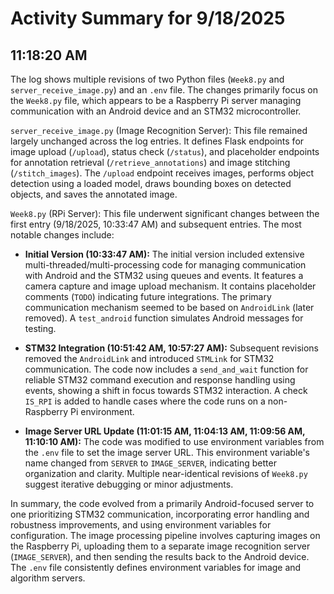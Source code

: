 # Activity Summary for 9/18/2025

## 11:18:20 AM
The log shows multiple revisions of two Python files (`Week8.py` and `server_receive_image.py`) and an `.env` file.  The changes primarily focus on the `Week8.py` file, which appears to be a Raspberry Pi server managing communication with an Android device and an STM32 microcontroller.

`server_receive_image.py` (Image Recognition Server): This file remained largely unchanged across the log entries. It defines Flask endpoints for image upload (`/upload`), status check (`/status`), and  placeholder endpoints for annotation retrieval (`/retrieve_annotations`) and image stitching (`/stitch_images`). The `/upload` endpoint receives images, performs object detection using a loaded model, draws bounding boxes on detected objects, and saves the annotated image.

`Week8.py` (RPi Server): This file underwent significant changes between the first entry (9/18/2025, 10:33:47 AM) and subsequent entries.  The most notable changes include:

* **Initial Version (10:33:47 AM):** The initial version included extensive multi-threaded/multi-processing code for managing communication with Android and the STM32 using queues and events. It features a camera capture and image upload mechanism.  It contains placeholder comments (`TODO`) indicating future integrations.  The primary communication mechanism seemed to be based on `AndroidLink` (later removed). A `test_android` function simulates Android messages for testing.

* **STM32 Integration (10:51:42 AM, 10:57:27 AM):**  Subsequent revisions removed the `AndroidLink` and introduced `STMLink` for STM32 communication. The code now includes a `send_and_wait` function for reliable STM32 command execution and response handling using events, showing a shift in focus towards STM32 interaction. A check `IS_RPI` is added to handle cases where the code runs on a non-Raspberry Pi environment.

* **Image Server URL Update (11:01:15 AM, 11:04:13 AM, 11:09:56 AM, 11:10:10 AM):**  The code was modified to use environment variables from the `.env` file to set the image server URL. This environment variable's name changed from `SERVER` to `IMAGE_SERVER`, indicating better organization and clarity.  Multiple near-identical revisions of `Week8.py` suggest iterative debugging or minor adjustments.


In summary, the code evolved from a primarily Android-focused server to one prioritizing STM32 communication, incorporating error handling and robustness improvements, and using environment variables for configuration.  The image processing pipeline involves capturing images on the Raspberry Pi, uploading them to a separate image recognition server (`IMAGE_SERVER`), and then sending the results back to the Android device.  The `.env` file consistently defines environment variables for image and algorithm servers.

